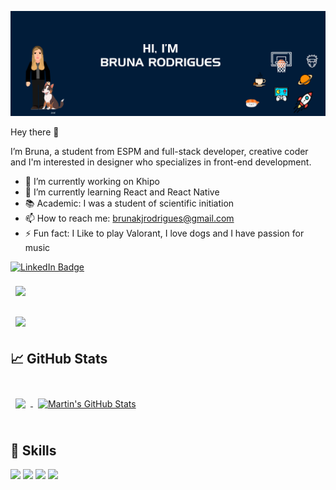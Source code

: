 
[![Bruna's GitHub Banner](./assets/images/GitHubHeader.jpg)](https://brunakrodrigu.es)

Hey there 👋

I’m Bruna, a student from ESPM and full-stack developer, creative coder and I'm interested in designer who specializes in front-end development. 

- 🔭 I’m currently working on Khipo
- 🌱 I’m currently learning React and React Native
- 📚 Academic: I was a student of scientific initiation
- 📫 How to reach me: brunakjrodrigues@gmail.com
- ⚡ Fun fact: I Like to play Valorant, I love dogs and I have passion for music

[![LinkedIn Badge](https://img.shields.io/badge/LinkedIn-Profile-informational?style=flat&logo=linkedin&logoColor=white&color=0D76A8)](https://www.linkedin.com/in/brunacrodrigues/)

<a href="https://github.com/brunakrodrigues/Jogo-Lixo-ao-Alvo">
  <img align="center" style="margin:0.5rem" src="https://github-readme-stats.vercel.app/api/pin/?username=brunakrodrigues&repo=jogo-lixo-ao-alvo&title_color=ffffff&text_color=c9cacc&icon_color=4AB197&bg_color=11223a" />
</a>

<br>
<br>

<a href="https://github.com/brunakrodrigues/Vacina-ubs">
  <img align="center" style="margin:0.5rem" src="https://github-readme-stats.vercel.app/api/pin/?username=brunakrodrigues&repo=vacina-ubs&title_color=ffffff&text_color=c9cacc&icon_color=4AB197&bg_color=11223a" />
</a>

## &#x1f4c8; GitHub Stats

<br>

<a href="https://github.com/braydoncoyer">
  <img align="center" style="margin:0.5rem" src="https://github-readme-stats.vercel.app/api/top-langs/?username=brunakrodrigues&hide=html,css&title_color=ffffff&text_color=c9cacc&icon_color=4AB197&bg_color=11223a" />
</a>

<a href="https://github.com/braydoncoyer">
  <img align="center" style="margin:0.5rem" src="https://github-readme-stats.vercel.app/api?username=brunakrodrigues&show_icons=true&line_height=27&count_private=true&title_color=ffffff&text_color=c9cacc&icon_color=4AB097&bg_color=11223a" alt="Martin's GitHub Stats" />
</a>

<br>
<br>

## 💼 Skills

![](https://img.shields.io/badge/Code-React-informational?style=flat&logo=react&logoColor=white&color=4AB197)
![](https://img.shields.io/badge/Code-JavaScript-informational?style=flat&logo=JavaScript&logoColor=white&color=4AB197)
![](https://img.shields.io/badge/Code-.NET-informational?style=flat&logo=.net&logoColor=white&color=4AB197)
![](https://img.shields.io/badge/Code-CSS-informational?style=flat&logo=MySQL&logoColor=white&color=4AB197)

